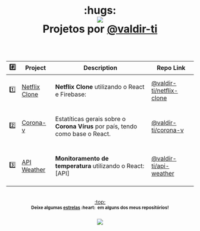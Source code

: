 <h1 align="center">:hugs:<br><a href="https://github.com/valdir-ti"><img src="https://awesome.re/badge.svg"/></a> <br>Projetos por <a href="https://github.com/valdir-ti">@valdir-ti</a>
  </h1>
<br><br>

| :hash: | Project | Description | Repo Link |
|:--------:|---------|-------------|-----------|
| :one: | [Netflix Clone](https://github.com/valdir-ti/netflix-clone/)| <br> **Netflix Clone** utilizando o React e Firebase:<br><br> | [@valdir-ti/netflix-clone](https://github.com/valdir-ti/netflix-clone) |
| :two: | [Corona-v](https://github.com/valdir-ti/corona-v/) | <br> Estatíticas gerais sobre o **Corona Vírus** por país, tendo como base o React. <br><br> | [@valdir-ti/corona-v](https://github.com/valdir-ti/corona-v) |
| :three: | [API Weather](https://github.com/valdir-ti/api-weather/)| <br> **Monitoramento de temperatura** utilizando o React: [API]<br><br> | [@valdir-ti/api-weather](https://github.com/valdir-ti/api-weather) |




<p align="center"><br><a href="#hugs-projects-by-valdir-ti--">:top:</a><br><sup><strong>Deixe algumas <a href="https://github.com/valdir-ti?tab=repositories">estrelas</a>&nbsp;:heart:&nbsp; em alguns dos meus repositórios!<strong></sup><br><br> <a href="https://github.com/valdir-ti/"><img src="https://img.shields.io/github/followers/valdir-ti.svg?label=Follow%20@valdir-ti&style=social"> </a><br></p>
